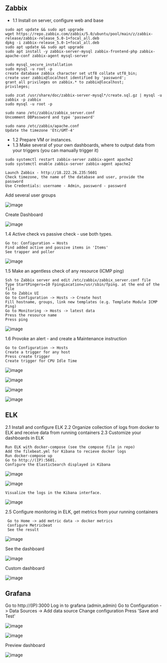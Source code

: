 ## Zabbix

- 1.1 Install on server, configure web and base
```
sudo apt update && sudo apt upgrade
wget https://repo.zabbix.com/zabbix/5.0/ubuntu/pool/main/z/zabbix-release/zabbix-release_5.0-1+focal_all.deb
dpkg -i zabbix-release_5.0-1+focal_all.deb
sudo apt update && sudo apt upgrade
sudo apt install -y zabbix-server-mysql zabbix-frontend-php zabbix-apache-conf zabbix-agent mysql-server

sudo mysql_secure_installation
sudo mysql -u root -p
create database zabbix character set utf8 collate utf8_bin;
create user zabbix@localhost identified by 'password';
grant all privileges on zabbix.* to zabbix@localhost;
privileges;

sudo zcat /usr/share/doc/zabbix-server-mysql*/create.sql.gz | mysql -u zabbix -p zabbix
sudo mysql -u root -p

sudo nano /etc/zabbix/zabbix_server.conf
Uncomment DBPassword and type 'password' 

sudo nano /etc/zabbix/apache.conf
Update the timezone 'Etc/GMT-4'
```
- 1.2 Prepare VM or instances. 
- 1.3 Make several of your own dashboards, where to output data from your triggers (you can manually trigger it)

```
sudo systemctl restart zabbix-server zabbix-agent apache2
sudo systemctl enable zabbix-server zabbix-agent apache2

Launch Zabbix - http://18.222.26.235:5601
Check timezone, the name of the database and user, provide the password
Use Credentials: username - Admin, password - password
```

Add several user groups

![image](https://user-images.githubusercontent.com/88404376/131835226-243ae63d-f30e-4f0c-9add-0270ea81e9b1.png)

Create Dashboard 

![image](https://user-images.githubusercontent.com/88404376/131839790-6631f1ab-f015-48e2-8971-1b8e87c2475b.png)

1.4 Active check vs passive check - use both types.

```
Go to: Configuration → Hosts
Find added active and passive items in 'Items' 
See trapper and poller 
```
![image](https://user-images.githubusercontent.com/88404376/131841538-c8829f67-6c58-4c6b-bb00-27c31144dfb3.png)

1.5 Make an agentless check of any resource (ICMP ping)

```
Ssh to Zabbix server and edit /etc/zabbix/zabbix_server.conf file
Type StartPingers=10 FpingLocation=/usr/sbin/fping. at the end of the file
Go to Zabbix UI 
Go to Configuration -> Hosts -> Create host
Fill hostname, groups, link new templates (e.g. Template Module ICMP Ping) 
Go to Monitoring -> Hosts -> latest data 
Press the resource name 
Press ping
```
![image](https://user-images.githubusercontent.com/88404376/131848204-c4951bbd-0ee0-4b54-a75a-4335a3b47959.png)

1.6 Provoke an alert - and create a Maintenance instruction

```
Go to Configuration -> Hosts
Create a trigger for any host 
Press create trigger
Create trigger for CPU Idle Time
```
![image](https://user-images.githubusercontent.com/88404376/131843125-ae337a89-3e7a-45a0-ad3a-c3b17c6344d1.png)

![image](https://user-images.githubusercontent.com/88404376/131843057-4e26ba9d-8955-4041-b7e8-03bd093d294d.png)

![image](https://user-images.githubusercontent.com/88404376/131843224-4fdaf82a-3172-4476-815e-3b85dd4d62e3.png)

![image](https://user-images.githubusercontent.com/88404376/131843273-75479502-33e3-4650-8e3c-a37a3dc23283.png)

## ELK

2.1 Install and configure ELK
2.2 Organize collection of logs from docker to ELK and receive data from running containers
2.3 Customize your dashboards in ELK
```
Run ELK with docker-compose (see the compose file in repo)
Add the filebeat.yml for Kibana to recieve docker logs
Run docker-compose up
Go to http://(IP):5601.
Configure the ElasticSearch displayed in Kibana
```
![image](https://user-images.githubusercontent.com/88404376/131843974-857c9299-50ba-46aa-a7ba-d4265e3e2ec6.png)

![image](https://user-images.githubusercontent.com/88404376/131844038-beb16e8f-727c-45ef-8277-7015e9177f04.png)

```
Visualize the logs in the Kibana interface.
```

![image](https://user-images.githubusercontent.com/88404376/131848967-0b27feac-9a61-43e6-8f19-339dcafd1585.png)

2.5 Configure monitoring in ELK, get metrics from your running containers

```
 Go to Home -> add metric data -> docker metrics
 Configure Metricbeat
 See the result
```
![image](https://user-images.githubusercontent.com/88404376/131849182-786ddb17-a1bb-4450-8048-93f464500660.png)

See the dashboard

![image](https://user-images.githubusercontent.com/88404376/131849288-be5adeb3-edeb-48dc-95c4-1b832b09c62e.png)

Custom dashboard

![image](https://user-images.githubusercontent.com/88404376/131849413-802d8bc1-6f50-42c4-a4d1-2fef9df02116.png)

## Grafana

Go to http://(IP):3000 
Log in to grafana (admin,admin)
Go to Configuration -> Data Sources -> Add data source
Change configuration
Press 'Save and Test'

![image](https://user-images.githubusercontent.com/88404376/131849779-c49e095b-090b-43b8-87fb-72f4f59f7582.png)

![image](https://user-images.githubusercontent.com/88404376/131849866-c8b72c64-fd03-4ec5-84a1-e4c49e5198a7.png)

Preview dashboard

![image](https://user-images.githubusercontent.com/88404376/131850145-4629378b-d214-445b-9cd7-79527f40f178.png)

